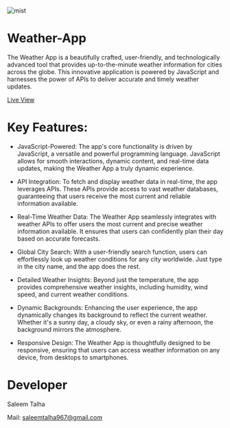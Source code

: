 ![mist](https://github.com/Saleem-Talha/Youtube-Clone/assets/121040503/f6cf2440-c321-44de-8600-d1adc895ad7d)

# Weather-App
The Weather App is a beautifully crafted, user-friendly, and technologically advanced tool that provides up-to-the-minute weather information for cities across the globe. This innovative application is powered by JavaScript and harnesses the power of APIs to deliver accurate and timely weather updates.

[Live View](https://saleem-talha.github.io/Weather-App/)

# Key Features:

- JavaScript-Powered: The app's core functionality is driven by JavaScript, a versatile and powerful programming language. JavaScript allows for smooth interactions, dynamic content, and real-time data updates, making the Weather App a truly dynamic experience.

- API Integration: To fetch and display weather data in real-time, the app leverages APIs. These APIs provide access to vast weather databases, guaranteeing that users receive the most current and reliable information available.

- Real-Time Weather Data: The Weather App seamlessly integrates with weather APIs to offer users the most current and precise weather information available. It ensures that users can confidently plan their day based on accurate forecasts.

- Global City Search: With a user-friendly search function, users can effortlessly look up weather conditions for any city worldwide. Just type in the city name, and the app does the rest.

- Detailed Weather Insights: Beyond just the temperature, the app provides comprehensive weather insights, including humidity, wind speed, and current weather conditions.

- Dynamic Backgrounds: Enhancing the user experience, the app dynamically changes its background to reflect the current weather. Whether it's a sunny day, a cloudy sky, or even a rainy afternoon, the background mirrors the atmosphere.

- Responsive Design: The Weather App is thoughtfully designed to be responsive, ensuring that users can access weather information on any device, from desktops to smartphones.





# Developer
Saleem Talha

Mail:  [saleemtalha967@gmail.com](https://mail.google.com/mail/u/0/#inbox?compose=GTvVlcSKhcBvzTMFXqQSFLsWHJzhKjzFjgQLzZcGHzqNjrnhFLbtNwpRHCNMLQllFBdnKvDkWQwxK)  

